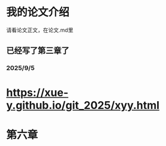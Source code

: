 # 我的论文介绍

请看论文正文，在论文.md里
## 已经写了第三章了



### 2025/9/5

# https://xue-y.github.io/git_2025/xyy.html
# 第六章

